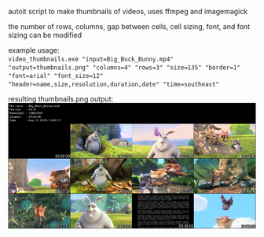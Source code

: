 autoit script to make thumbnails of videos, uses ffmpeg and imagemagick  
  
the number of rows, columns, gap between cells, cell sizing, font, and font sizing can be modified
  
example usage:  
`video_thumbnails.exe "input=Big_Buck_Bunny.mp4" "output=thumbnails.png" "columns=4" "rows=3" "size=135" "border=1" "font=arial" "font_size=12" "header=name,size,resolution,duration,date" "time=southeast"`  
  
resulting thumbnails.png output:  
![output result](https://raw.githubusercontent.com/lllllll-llll-llllll/video_thumbnail_maker/master/examples/thumbnails.png)  
